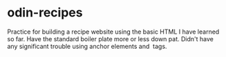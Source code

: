# odin-recipes
Practice for building a recipe website using the basic HTML I have learned so far. Have the standard boiler plate more or less down pat. Didn't have any  significant trouble using anchor elements and <img> tags.